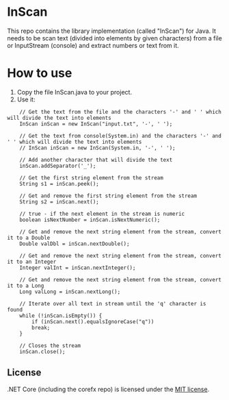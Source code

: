 # InScan
This repo contains the library implementation (called "InScan") for Java. It needs to be scan text (divided into elements by given characters) from a file or InputStream (console) and extract numbers or text from it.

# How to use
1. Copy the file InScan.java to your project.
2. Use it:
```
    // Get the text from the file and the characters '-' and ' ' which will divide the text into elements
    InScan inScan = new InScan("input.txt", '-', ' ');
    
    // Get the text from console(System.in) and the characters '-' and ' ' which will divide the text into elements
    // InScan inScan = new InScan(System.in, '-', ' ');
    
    // Add another character that will divide the text
    inScan.addSeparator('_'); 
    
    // Get the first string element from the stream
    String s1 = inScan.peek();
    
    // Get and remove the first string element from the stream
    String s2 = inScan.next();
    
    // true - if the next element in the stream is numeric
    boolean isNextNumber = inScan.isNextNumeric();
    
    // Get and remove the next string element from the stream, convert it to a Double
    Double valDbl = inScan.nextDouble();
    
    // Get and remove the next string element from the stream, convert it to an Integer
    Integer valInt = inScan.nextInteger();
    
    // Get and remove the next string element from the stream, convert it to a Long
    Long valLong = inScan.nextLong();
    
    // Iterate over all text in stream until the 'q' character is found
    while (!inScan.isEmpty()) {
    	if (inScan.next().equalsIgnoreCase("q"))
		break;
	}
    
    // Closes the stream
    inScan.close();
```

## License
.NET Core (including the corefx repo) is licensed under the [MIT license](LICENSE.TXT).
